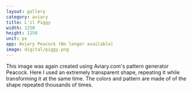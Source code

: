 ```yaml
---
layout: gallery
category: aviary
title: L'il Piggy
width: 1250
height: 1250
unit: px
app: Aviary Peacock (No longer available)
image: digital/piggy.png
---
```


This image was again created using Aviary.com's pattern generator Peacock. Here I used an extremely transparent shape, repeating it while transforming it at the same time. The colors and pattern are made of of the shape repeated thousands of times.

